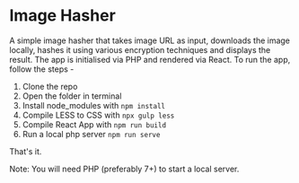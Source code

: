 # Image Hasher

A simple image hasher that takes image URL as input, downloads the image locally, hashes it using various encryption techniques and displays the result.
The app is initialised via PHP and rendered via React.
To run the app, follow the steps -

1. Clone the repo
2. Open the folder in terminal
3. Install node_modules with `npm install`
4. Compile LESS to CSS with `npx gulp less`
5. Compile React App with `npm run build`
6. Run a local php server `npm run serve`

That's it.

Note: You will need PHP (preferably 7+) to start a local server.
